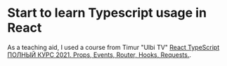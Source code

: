 # Start to learn Typescript usage in React

As a teaching aid, I used a course from Timur "Ulbi TV" [React TypeScript ПОЛНЫЙ КУРС 2021. Props, Events, Router, Hooks, Requests.](https://www.youtube.com/watch?v=92qcfeWxtnY&ab_channel=UlbiTV).
